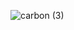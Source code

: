 ![carbon (3)](https://github.com/alimkhodr/OrdemServico/assets/85517447/dd253c30-c438-48ae-ad62-29ec919723a2)
